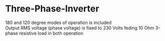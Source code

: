 # Three-Phase-Inverter
180 and 120 degree modes of operation is included  
Output RMS voltage (phase voltage) is fixed to 230 Volts feding 10 Ohm 3-phase resistive load in both operation 
